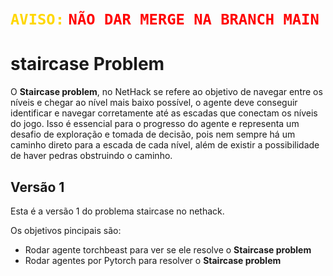 # <code style="color : gold">AVISO:</code> <code style="color : red">NÃO DAR MERGE NA BRANCH MAIN</code>

# staircase Problem
O **Staircase problem**, no NetHack se refere ao objetivo de navegar entre os níveis e chegar ao nível mais baixo possível, o agente deve conseguir identificar e navegar corretamente até as escadas que conectam os níveis do jogo. Isso é essencial para o progresso do agente e representa um desafio de exploração e tomada de decisão, pois nem sempre há um caminho direto para a escada de cada nível, além de existir a possibilidade de haver pedras obstruindo o caminho.


## Versão 1
Esta é a versão 1 do problema staircase no nethack.

Os objetivos pincipais são:
  * Rodar agente torchbeast para ver se ele resolve o **Staircase problem**
  *  Rodar agentes por Pytorch para resolver o **Staircase problem**

    
